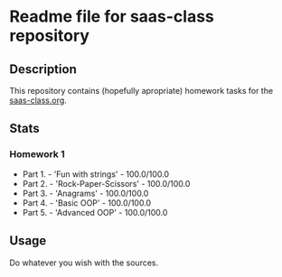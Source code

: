 # Readme file for saas-class repository

## Description
This repository contains (hopefully apropriate) homework tasks for the [saas-class.org](http://saas-class.org).

## Stats
### Homework 1
- Part 1. - 'Fun with strings' - 100.0/100.0
- Part 2. - 'Rock-Paper-Scissors' - 100.0/100.0
- Part 3. - 'Anagrams' - 100.0/100.0
- Part 4. - 'Basic OOP' - 100.0/100.0
- Part 5. - 'Advanced OOP' - 100.0/100.0

## Usage
Do whatever you wish with the sources.
